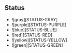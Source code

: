 <!-- confluence-page-id: 00000000000 -->

<!--
URL references like `STATUS-RED` are implicitly defined and therefore the images below will not render in a conventional Markdown preview.
-->

## Status

* ![gray][STATUS-GRAY]
* ![purple][STATUS-PURPLE]
* ![blue][STATUS-BLUE]
* ![red][STATUS-RED]
* ![yellow][STATUS-YELLOW]
* ![green][STATUS-GREEN]
